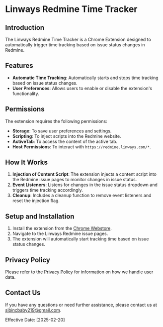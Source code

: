 # Linways Redmine Time Tracker

## Introduction
The Linways Redmine Time Tracker is a Chrome Extension designed to automatically trigger time tracking based on issue status changes in Redmine.

## Features
- **Automatic Time Tracking**: Automatically starts and stops time tracking based on issue status changes.
- **User Preferences**: Allows users to enable or disable the extension's functionality.

## Permissions
The extension requires the following permissions:
- **Storage**: To save user preferences and settings.
- **Scripting**: To inject scripts into the Redmine website.
- **ActiveTab**: To access the content of the active tab.
- **Host Permissions**: To interact with `https://redmine.linways.com/*`.

## How It Works
1. **Injection of Content Script**: The extension injects a content script into the Redmine issue pages to monitor changes in issue status.
2. **Event Listeners**: Listens for changes in the issue status dropdown and triggers time tracking accordingly.
3. **Cleanup**: Includes a cleanup function to remove event listeners and reset the injection flag.

## Setup and Installation
1. Install the extension from the [Chrome Webstore](#).
2. Navigate to the Linways Redmine issue pages.
3. The extension will automatically start tracking time based on issue status changes.

## Privacy Policy
Please refer to the [Privacy Policy](PRIVACY_POLICY.md) for information on how we handle user data.

## Contact Us
If you have any questions or need further assistance, please contact us at sibincbaby219@gmail.com.

Effective Date: [2025-02-20]